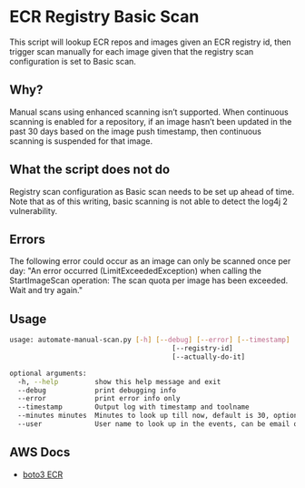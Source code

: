 # ECR Registry Basic Scan

This script will lookup ECR repos and images given an ECR registry id, then trigger scan manually for each image given that the registry scan configuration is set to Basic scan.

## Why?

Manual scans using enhanced scanning isn’t supported. 
When continuous scanning is enabled for a repository, if an image hasn’t been updated in the past 30 days based on the image push timestamp, then continuous scanning is suspended for that image.


## What the script does not do
Registry scan configuration as Basic scan needs to be set up ahead of time. Note that as of this writing, basic scanning is not able to detect the log4j 2 vulnerability.


## Errors
The following error could occur as an image can only be scanned once per day:
"An error occurred (LimitExceededException) when calling the StartImageScan operation: The scan quota per image has been exceeded. Wait and try again."

## Usage

```bash
usage: automate-manual-scan.py [-h] [--debug] [--error] [--timestamp]
                                        [--registry-id]
                                        [--actually-do-it]

optional arguments:
  -h, --help         show this help message and exit
  --debug            print debugging info
  --error            print error info only
  --timestamp        Output log with timestamp and toolname
  --minutes minutes  Minutes to look up till now, default is 30, optional
  --user             User name to look up in the events, can be email or any format shown in Event History, optional
```

## AWS Docs

* [boto3 ECR](https://boto3.amazonaws.com/v1/documentation/api/latest/reference/services/ecr.html)



